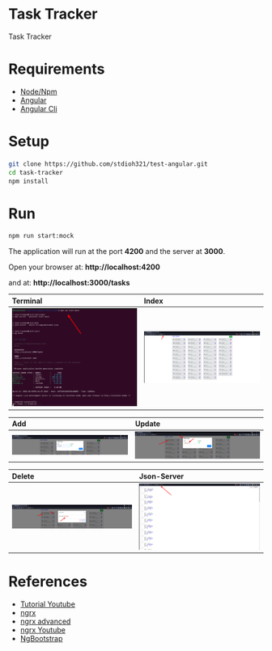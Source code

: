 # Task Tracker
Task Tracker


# Requirements
* [Node/Npm](https://nodejs.org/en/download/)
* [Angular](https://angular.io/guide/setup-local)
* [Angular Cli](https://angular.io/cli)


# Setup
```sh
git clone https://github.com/stdioh321/test-angular.git
cd task-tracker
npm install
```

# Run
```sh
npm run start:mock
```
The application will run at the port **4200** and the server at **3000**.

Open your browser at:
**http://localhost:4200**

and at:
**http://localhost:3000/tasks**

|Terminal|Index|
|:--|:--|
|![Terminal](docs/screenshot_01.png)|![Index](docs/screenshot_02.png)|

|Add|Update|
|:--|:--|
|![Add](docs/screenshot_03.png)|![Update](docs/screenshot_04.png)|

|Delete|Json-Server|
|:--|:--|
|![Delete](docs/screenshot_05.png)|![Json-Server](docs/screenshot_06.png)|



# References
* [Tutorial Youtube](https://www.youtube.com/watch?v=3dHNOWTI7H8)
* [ngrx](https://ngrx.io/guide/store)
* [ngrx advanced](https://ngrx.io/guide/store/walkthrough)
* [ngrx Youtube](https://www.youtube.com/watch?v=GSc1fHXVBGg)
* [NgBootstrap](https://ng-bootstrap.github.io/#/components/accordion/examples)
